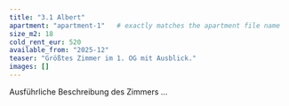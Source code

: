 ```yaml
---
title: "3.1 Albert"
apartment: "apartment-1"   # exactly matches the apartment file name
size_m2: 18
cold_rent_eur: 520
available_from: "2025-12"
teaser: "Größtes Zimmer im 1. OG mit Ausblick."
images: []
---
```

Ausführliche Beschreibung des Zimmers …
